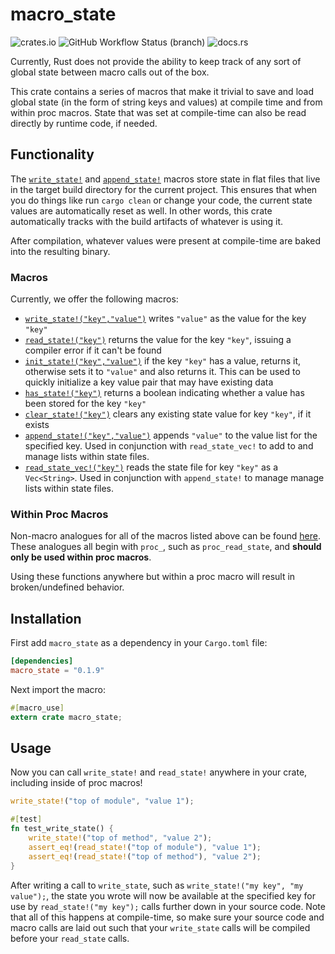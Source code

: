 # macro_state

![crates.io](https://img.shields.io/crates/v/macro_state.svg) ![GitHub Workflow Status
(branch)](https://img.shields.io/github/workflow/status/sam0x17/macro_state/CI%20Checks/main)
![docs.rs](https://img.shields.io/docsrs/macro_state)

Currently, Rust does not provide the ability to keep track of any sort of global state between
macro calls out of the box.

This crate contains a series of macros that make it trivial to save and load global state (in
the form of string keys and values) at compile time and from within proc macros. State that was
set at compile-time can also be read directly by runtime code, if needed.

## Functionality

The [`write_state!`](https://docs.rs/macro_state/latest/macro_state/macro.write_state.html) and
[`append_state!`](https://docs.rs/macro_state/latest/macro_state/macro.append_state.html)
macros store state in flat files that live in the target build directory for the current
project. This ensures that when you do things like run `cargo clean` or change your code, the
current state values are automatically reset as well. In other words, this crate automatically
tracks with the build artifacts of whatever is using it.

After compilation, whatever values were present at compile-time are baked into the resulting
binary.

### Macros

Currently, we offer the following macros:
* [`write_state!("key","value")`](https://docs.rs/macro_state/latest/macro_state/macro.write_state.html)
  writes `"value"` as the value for the key `"key"`
* [`read_state!("key")`](https://docs.rs/macro_state/latest/macro_state/macro.read_state.html)
  returns the value for the key `"key"`, issuing a compiler error if it can't be found
* [`init_state!("key","value")`](https://docs.rs/macro_state/latest/macro_state/macro.init_state.html)
  if the key `"key"` has a value, returns it, otherwise sets it to `"value"` and also returns
  it. This can be used to quickly initialize a key value pair that may have existing data
* [`has_state!("key")`](https://docs.rs/macro_state/latest/macro_state/macro.has_state.html)
  returns a boolean indicating whether a value has been stored for the key `"key"`
* [`clear_state!("key")`](https://docs.rs/macro_state/latest/macro_state/macro.clear_state.html)
  clears any existing state value for key `"key"`, if it exists
* [`append_state!("key","value")`](https://docs.rs/macro_state/latest/macro_state/macro.append_state.html)
  appends `"value"` to the value list for the specified key. Used in conjunction with
  `read_state_vec!` to add to and manage lists within state files.
* [`read_state_vec!("key")`](https://docs.rs/macro_state/latest/macro_state/macro.read_state_vec.html)
  reads the state file for key `"key"` as a `Vec<String>`. Used in conjunction with
  `append_state!` to manage manage lists within state files.

### Within Proc Macros

Non-macro analogues for all of the macros listed above can be found
[here](https://docs.rs/macro_state/latest/macro_state/index.html#functions). These analogues
all begin with `proc_`, such as `proc_read_state`, and **should only be used within proc
macros**.

Using these functions anywhere but within a proc macro will result in broken/undefined
behavior.

## Installation

First add `macro_state` as a dependency in your `Cargo.toml` file:
```toml
[dependencies]
macro_state = "0.1.9"
```

Next import the macro:
```rust
#[macro_use]
extern crate macro_state;
```

## Usage

Now you can call `write_state!` and `read_state!` anywhere in your crate, including inside of
proc macros!

```rust
write_state!("top of module", "value 1");

#[test]
fn test_write_state() {
    write_state!("top of method", "value 2");
    assert_eq!(read_state!("top of module"), "value 1");
    assert_eq!(read_state!("top of method"), "value 2");
}
```

After writing a call to `write_state`, such as `write_state!("my key", "my value");`, the state
you wrote will now be available at the specified key for use by `read_state!("my key");` calls
further down in your source code. Note that all of this happens at compile-time, so make sure
your source code and macro calls are laid out such that your `write_state` calls will be
compiled before your `read_state` calls.

